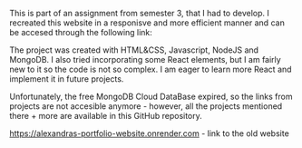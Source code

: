 

This is part of an assignment from semester 3, that I had to develop. I recreated this website in a responisve and more efficient manner and can be accesed through the following link: 

The project was created with HTML&CSS, Javascript, NodeJS and MongoDB. I also tried incorporating some React elements, but I am fairly new to it so the code is not so complex. I am eager to learn more React and implement it in future projects.

Unfortunately, the free MongoDB Cloud DataBase expired, so the links from projects are not accesible anymore - however, all the projects mentioned there + more are available in this GitHub repository.

https://alexandras-portfolio-website.onrender.com - link to the old website
